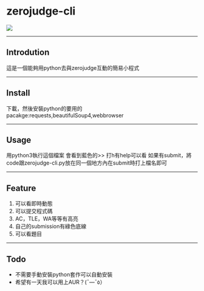 # zerojudge-cli
![](icon.ico)
___

## Introdution
這是一個能夠用python去與zerojudge互動的簡易小程式 

___ 

## Install
下載，然後安裝python的要用的pacakge:requests,beautifulSoup4,webbrowser

____

## Usage
用python3執行這個檔案
會看到藍色的>>
打h有help可以看
如果有submit，將code跟zerojudge-cli.py放在同一個地方內在submit時打上檔名即可
___
## Feature
1. 可以看即時動態
2. 可以提交程式碼
3. AC，TLE，WA等等有高亮
4. 自己的submission有綠色底線
5. 可以看題目
____

## Todo 
- 不需要手動安裝python套作可以自動安裝
- 希望有一天我可以用上AUR？(¯―¯٥）
